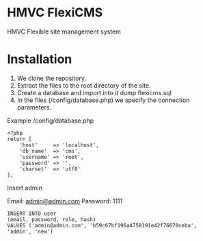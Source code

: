 # HMVC FlexiCMS
HMVC Flexible site management system

# Installation
1. We clone the repository.
2. Extract the files to the root directory of the site.
3. Create a database and import into it dump flexicms.sql
4. In the files (/config/database.php) we specify the connection parameters.

Example /config/database.php
```
<?php
return [
    'host'     => 'localhost',
    'db_name'  => 'cms',
    'username' => 'root',
    'password' => '',
    'charset'  => 'utf8'
];
```

Insert admin

Email: admin@admin.com
Password: 1111

```
INSERT INTO user
(email, password, role, hash)
VALUES ('admin@admin.com', 'b59c67bf196a4758191e42f76670ceba', 'admin', 'new')
```